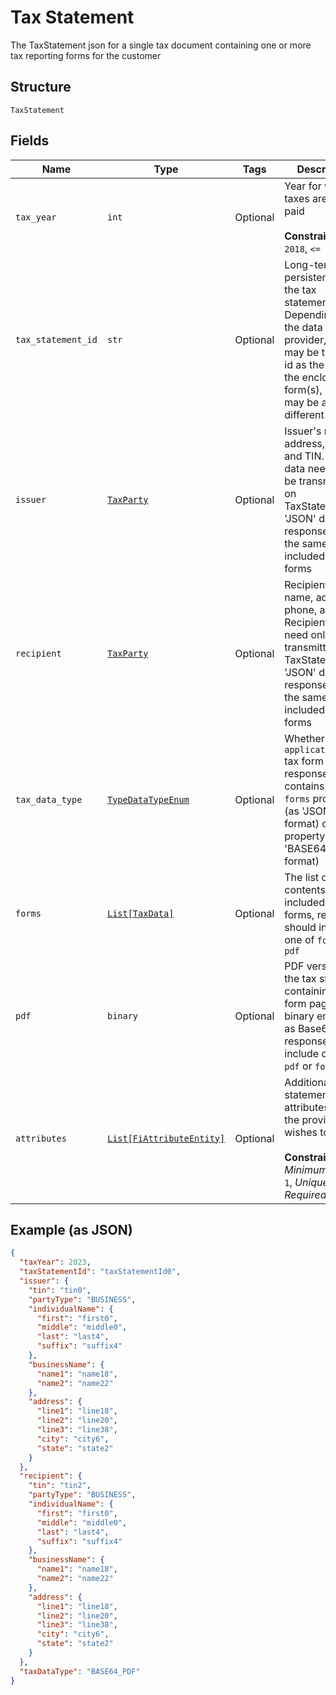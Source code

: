 
# Tax Statement

The TaxStatement json for a single tax document containing one or more tax reporting forms for the customer

## Structure

`TaxStatement`

## Fields

| Name | Type | Tags | Description |
|  --- | --- | --- | --- |
| `tax_year` | `int` | Optional | Year for which taxes are being paid<br><br>**Constraints**: `>= 2018`, `<= 2050` |
| `tax_statement_id` | `str` | Optional | Long-term persistent id for the tax statement. Depending upon the data provider, this may be the same id as the id on the enclosed tax form(s), or this may be a different id |
| `issuer` | [`TaxParty`](../../doc/models/tax-party.md) | Optional | Issuer's name, address, phone, and TIN. Issuer data need only be transmittted on TaxStatement, 'JSON' data type responses if it is the same on all included tax forms |
| `recipient` | [`TaxParty`](../../doc/models/tax-party.md) | Optional | Recipient's name, address, phone, and TIN. Recipient data need only be transmittted on TaxStatement, 'JSON' data type responses if it is the same on all included tax forms |
| `tax_data_type` | [`TypeDataTypeEnum`](../../doc/models/type-data-type-enum.md) | Optional | Whether this `application/json` tax form response contains data in `forms` property (as 'JSON' format) or `pdf` property (as 'BASE64_PDF' format) |
| `forms` | [`List[TaxData]`](../../doc/models/tax-data.md) | Optional | The list of data contents for all included tax forms, response should include one of `forms` or `pdf` |
| `pdf` | `binary` | Optional | PDF version of the tax statement containing all form pages, binary encoded as Base64, response should include one of `pdf` or `forms` |
| `attributes` | [`List[FiAttributeEntity]`](../../doc/models/fi-attribute-entity.md) | Optional | Additional tax statement attributes that the provider wishes to include<br><br>**Constraints**: *Minimum Items*: `1`, *Unique Items Required* |

## Example (as JSON)

```json
{
  "taxYear": 2023,
  "taxStatementId": "taxStatementId0",
  "issuer": {
    "tin": "tin0",
    "partyType": "BUSINESS",
    "individualName": {
      "first": "first0",
      "middle": "middle0",
      "last": "last4",
      "suffix": "suffix4"
    },
    "businessName": {
      "name1": "name18",
      "name2": "name22"
    },
    "address": {
      "line1": "line18",
      "line2": "line20",
      "line3": "line38",
      "city": "city6",
      "state": "state2"
    }
  },
  "recipient": {
    "tin": "tin2",
    "partyType": "BUSINESS",
    "individualName": {
      "first": "first0",
      "middle": "middle0",
      "last": "last4",
      "suffix": "suffix4"
    },
    "businessName": {
      "name1": "name18",
      "name2": "name22"
    },
    "address": {
      "line1": "line18",
      "line2": "line20",
      "line3": "line38",
      "city": "city6",
      "state": "state2"
    }
  },
  "taxDataType": "BASE64_PDF"
}
```

